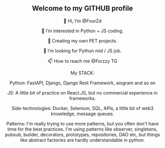 <h2 align="center"> Welcome to my GITHUB profile </h2>
<p align="center">👋 Hi, I’m @FourZd</p>
<p align="center">👀 I’m interested in Python + JS coding.</p>
<p align="center">🌱 Creating my own PET projects.</p>
<p align="center">💞️ I’m looking for Python mid / JS job.</p>
<p align="center">📫 How to reach me @Forzzy TG</p>

<p align="center">
My STACK:
</p>
<p align="center">
Python: FastAPI, Django, Django Rest Framework, aiogram and so on
</p>
<p align="center">
JS: A little bit of practice on React.JS, but no commercial experience in frameworks.
</p>
<p align="center">
Side-technologies: Docker, Selenium, SQL, APIs, a little bit of web3 knowledge, message queues.
</p>
<p align="center">
Patterns: I'm really trying to use more patterns, but you often don't have time for the best practices. I'm using patterns like observer, singletons, pubsub, builder, decorators, prototypes, repositories, DAO etc, but things like abstract factories are hardly understandable in python.
</p>
